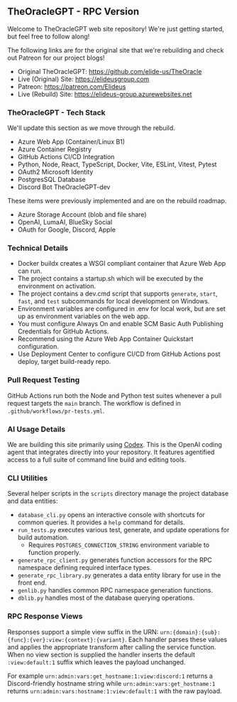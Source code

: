 ## TheOracleGPT - RPC Version
Welcome to TheOracleGPT web site repository! We're just getting started, but feel free to follow along!

The following links are for the original site that we're rebuilding and check out Patreon for our project blogs!
* Original TheOracleGPT: https://github.com/elide-us/TheOracle
* Live (Original) Site: https://elideusgroup.com
* Patreon: https://patreon.com/Elideus
* Live (Rebuild) Site: https://elideus-group.azurewebsites.net

### TheOracleGPT - Tech Stack
We'll update this section as we move through the rebuild.
- Azure Web App (Container/Linux B1)
- Azure Container Registry
- GitHub Actions CI/CD Integration
- Python, Node, React, TypeScript, Docker, Vite, ESLint, Vitest, Pytest
- OAuth2 Microsoft Identity
- PostgresSQL Database
- Discord Bot TheOracleGPT-dev

These items were previously implemented and are on the rebuild roadmap.
- Azure Storage Account (blob and file share)
- OpenAI, LumaAI, BlueSky Social
- OAuth for Google, Discord, Apple

### Technical Details
- Docker buildx creates a WSGI compliant container that Azure Web App can run.
- The project contains a startup.sh which will be executed by the environment on activation.
- The project contains a dev.cmd script that supports `generate`, `start`, `fast`, and `test` subcommands for local development on Windows.
- Environment variables are configured in .env for local work, but are set up as environment variables on the web app.
- You must configure Always On and enable SCM Basic Auth Publishing Credentials for GitHub Actions.
- Recommend using the Azure Web App Container Quickstart configuration.
- Use Deployment Center to configure CI/CD from GitHub Actions post deploy, target build-ready repo.

### Pull Request Testing
GitHub Actions run both the Node and Python test suites whenever a pull request targets the `main` branch. The workflow is defined in `.github/workflows/pr-tests.yml`.

### AI Usage Details
We are building this site primarily using [Codex](https://chatgpt.com/codex). This is the OpenAI coding agent that integrates directly into your repository. It features agentified access to a full suite of command line build and editing tools.

### CLI Utilities
Several helper scripts in the `scripts` directory manage the project database and data entities:
- `database_cli.py` opens an interactive console with shortcuts for common queries. It provides a `help` command for details.
- `run_tests.py` executes various test, generate, and update operations for build automation.
    - Requires `POSTGRES_CONNECTION_STRING` environment variable to function properly.
- `generate_rpc_client.py` generates function accessors for the RPC namespace defining required interface types.
- `generate_rpc_library.py` generates a data entity library for use in the front end.
- `genlib.py` handles common RPC namespace generation functions.
- `dblib.py` handles most of the database querying operations.

### RPC Response Views
Responses support a simple view suffix in the URN:
`urn:{domain}:{sub}:{func}:{ver}:view:{context}:{variant}`. Each handler
parses these values and applies the appropriate transform after calling the
service function. When no view section is supplied the handler inserts the
default `:view:default:1` suffix which leaves the payload unchanged.

For example `urn:admin:vars:get_hostname:1:view:discord:1` returns a
Discord-friendly hostname string while `urn:admin:vars:get_hostname:1`
returns `urn:admin:vars:hostname:1:view:default:1` with the raw payload.
